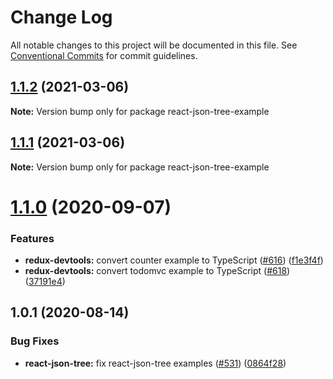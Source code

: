 # Change Log

All notable changes to this project will be documented in this file.
See [Conventional Commits](https://conventionalcommits.org) for commit guidelines.

## [1.1.2](https://github.com/reduxjs/redux-devtools/compare/react-json-tree-example@1.1.1...react-json-tree-example@1.1.2) (2021-03-06)

**Note:** Version bump only for package react-json-tree-example





## [1.1.1](https://github.com/reduxjs/redux-devtools/compare/react-json-tree-example@1.1.0...react-json-tree-example@1.1.1) (2021-03-06)

**Note:** Version bump only for package react-json-tree-example

# [1.1.0](https://github.com/reduxjs/redux-devtools/compare/react-json-tree-example@1.0.1...react-json-tree-example@1.1.0) (2020-09-07)

### Features

- **redux-devtools:** convert counter example to TypeScript ([#616](https://github.com/reduxjs/redux-devtools/issues/616)) ([f1e3f4f](https://github.com/reduxjs/redux-devtools/commit/f1e3f4f8340dea288de5229006acf9dc1ef1cccf))
- **redux-devtools:** convert todomvc example to TypeScript ([#618](https://github.com/reduxjs/redux-devtools/issues/618)) ([37191e4](https://github.com/reduxjs/redux-devtools/commit/37191e46e600cd9ac2839f0687efb347fc4ef7c1))

## 1.0.1 (2020-08-14)

### Bug Fixes

- **react-json-tree:** fix react-json-tree examples ([#531](https://github.com/gaearon/react-hot-boilerplate/issues/531)) ([0864f28](https://github.com/gaearon/react-hot-boilerplate/commit/0864f281560dcbad1ddb2ab985e23b841771cb8c))
